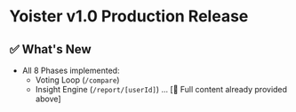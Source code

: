 # Yoister v1.0 Production Release

## ✅ What's New
- All 8 Phases implemented:
  - Voting Loop (`/compare`)
  - Insight Engine (`/report/[userId]`)
...
[📄 Full content already provided above]
